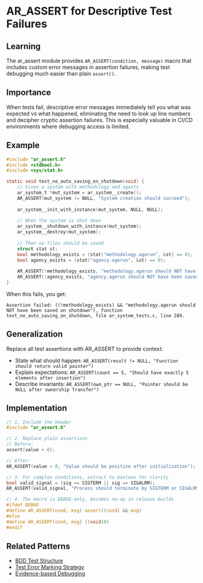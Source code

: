 # AR_ASSERT for Descriptive Test Failures

## Learning
The ar_assert module provides `AR_ASSERT(condition, message)` macro that includes custom error messages in assertion failures, making test debugging much easier than plain `assert()`.

## Importance
When tests fail, descriptive error messages immediately tell you what was expected vs what happened, eliminating the need to look up line numbers and decipher cryptic assertion failures. This is especially valuable in CI/CD environments where debugging access is limited.

## Example
```c
#include "ar_assert.h"
#include <stdbool.h>
#include <sys/stat.h>

static void test_no_auto_saving_on_shutdown(void) {
    // Given a system with methodology and agents
    ar_system_t *mut_system = ar_system__create();
    AR_ASSERT(mut_system != NULL, "System creation should succeed");
    
    ar_system__init_with_instance(mut_system, NULL, NULL);
    
    // When the system is shut down
    ar_system__shutdown_with_instance(mut_system);
    ar_system__destroy(mut_system);
    
    // Then no files should be saved
    struct stat st;
    bool methodology_exists = (stat("methodology.agerun", &st) == 0);
    bool agency_exists = (stat("agency.agerun", &st) == 0);
    
    AR_ASSERT(!methodology_exists, "methodology.agerun should NOT have been saved on shutdown");
    AR_ASSERT(!agency_exists, "agency.agerun should NOT have been saved on shutdown");
}
```

When this fails, you get:
```
Assertion failed: ((!methodology_exists) && "methodology.agerun should NOT have been saved on shutdown"), function test_no_auto_saving_on_shutdown, file ar_system_tests.c, line 289.
```

## Generalization
Replace all test assertions with AR_ASSERT to provide context:
- State what should happen: `AR_ASSERT(result != NULL, "Function should return valid pointer")`
- Explain expectations: `AR_ASSERT(count == 5, "Should have exactly 5 elements after insertion")`
- Describe invariants: `AR_ASSERT(own_ptr == NULL, "Pointer should be NULL after ownership transfer")`

## Implementation
```c
// 1. Include the header
#include "ar_assert.h"

// 2. Replace plain assertions
// Before:
assert(value > 0);

// After:
AR_ASSERT(value > 0, "Value should be positive after initialization");

// 3. For complex conditions, extract to boolean for clarity
bool valid_signal = (sig == SIGTERM || sig == SIGALRM);
AR_ASSERT(valid_signal, "Process should terminate by SIGTERM or SIGALRM");

// 4. The macro is DEBUG-only, becomes no-op in release builds
#ifdef DEBUG
#define AR_ASSERT(cond, msg) assert((cond) && msg)
#else
#define AR_ASSERT(cond, msg) ((void)0)
#endif
```

## Related Patterns
- [BDD Test Structure](bdd-test-structure.md)
- [Test Error Marking Strategy](test-error-marking-strategy.md)
- [Evidence-based Debugging](evidence-based-debugging.md)